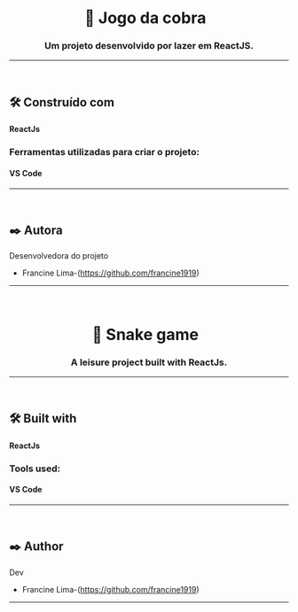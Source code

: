<h1 align="center">
   🐍 Jogo da cobra
&nbsp; 
</h1>
<h3 align="center">Um projeto desenvolvido por lazer em ReactJS. </h3>
<hr>
&nbsp;

## :hammer_and_wrench: Construído com
<h4>ReactJs</h4>

<h3>Ferramentas utilizadas para criar o projeto:</h3>

<h4> VS Code </h4> 
<!-- <h4> Styled Components </h4>         -->
<hr>
&nbsp;

## :black_nib: Autora

Desenvolvedora do projeto

- Francine Lima-(https://github.com/francine1919)
<hr>

&nbsp;
<h1 align="center">
   🐍 Snake game
&nbsp; 
</h1>
<h3 align="center">A leisure project built with ReactJs.</h3>
<hr>
&nbsp;

## :hammer_and_wrench: Built with
<h4>ReactJs</h4>

<h3>Tools used:</h3>

<h4> VS Code </h4> 
<!-- <h4> Styled Components </h4>         -->
<hr>
&nbsp;

## :black_nib: Author

Dev

- Francine Lima-(https://github.com/francine1919)
<hr>





